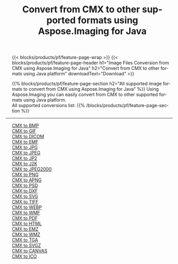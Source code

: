 ﻿---
title: Convert from CMX to other supported formats using Aspose.Imaging for Java 
weight: 3920
url: /java/conversion/from/cmx 
lang: en
langdirlevel: 2
locales: zh-hans,ja,it,ru,de,es,fr,nl,id,lt,pl,pt,vi,tr,ko,zh-hant,ar,hi,th,sv,cs,uk,he
description: Using Aspose.Imaging you can easily convert from CMX to other formats using Java platform
---

{{< blocks/products/pf/feature-page-wrap >}}
{{< blocks/products/pf/feature-page-header h1="Image Files Conversion from CMX using Aspose.Imaging for Java" h2="Convert from CMX to other formats using Java platform" downloadText="Download" >}}


{{% blocks/products/pf/feature-page-section  h2="All supported image formats to convert from CMX using Aspose.Imaging for Java" %}}
Using Aspose.Imaging you can easily convert from CMX to other supported formats using Java platform.
<br/>
All supported conversions list:
{{% /blocks/products/pf/feature-page-section %}}
<div class="container-fluid productfamilypage bg-gray">
    <div class="convertypes bg-gray agp-content section">
        <div class="container">
		<hr style="margin-left:-20px;"/>
		<div class="row other-converters">
		    <div class='col-md-2 other-converter remove-lp remove-rp'><a href="/imaging/java/conversion/cmx-to-bmp" >CMX to BMP</a></div><div class='col-md-2 other-converter remove-lp remove-rp'><a href="/imaging/java/conversion/cmx-to-gif" >CMX to GIF</a></div><div class='col-md-2 other-converter remove-lp remove-rp'><a href="/imaging/java/conversion/cmx-to-dicom" >CMX to DICOM</a></div><div class='col-md-2 other-converter remove-lp remove-rp'><a href="/imaging/java/conversion/cmx-to-emf" >CMX to EMF</a></div><div class='col-md-2 other-converter remove-lp remove-rp'><a href="/imaging/java/conversion/cmx-to-jpg" >CMX to JPG</a></div><div class='col-md-2 other-converter remove-lp remove-rp'><a href="/imaging/java/conversion/cmx-to-jpeg" >CMX to JPEG</a></div><div class='col-md-2 other-converter remove-lp remove-rp'><a href="/imaging/java/conversion/cmx-to-jp2" >CMX to JP2</a></div><div class='col-md-2 other-converter remove-lp remove-rp'><a href="/imaging/java/conversion/cmx-to-j2k" >CMX to J2K</a></div><div class='col-md-2 other-converter remove-lp remove-rp'><a href="/imaging/java/conversion/cmx-to-jpeg2000" >CMX to JPEG2000</a></div><div class='col-md-2 other-converter remove-lp remove-rp'><a href="/imaging/java/conversion/cmx-to-png" >CMX to PNG</a></div><div class='col-md-2 other-converter remove-lp remove-rp'><a href="/imaging/java/conversion/cmx-to-apng" >CMX to APNG</a></div><div class='col-md-2 other-converter remove-lp remove-rp'><a href="/imaging/java/conversion/cmx-to-psd" >CMX to PSD</a></div><div class='col-md-2 other-converter remove-lp remove-rp'><a href="/imaging/java/conversion/cmx-to-dxf" >CMX to DXF</a></div><div class='col-md-2 other-converter remove-lp remove-rp'><a href="/imaging/java/conversion/cmx-to-svg" >CMX to SVG</a></div><div class='col-md-2 other-converter remove-lp remove-rp'><a href="/imaging/java/conversion/cmx-to-tiff" >CMX to TIFF</a></div><div class='col-md-2 other-converter remove-lp remove-rp'><a href="/imaging/java/conversion/cmx-to-webp" >CMX to WEBP</a></div><div class='col-md-2 other-converter remove-lp remove-rp'><a href="/imaging/java/conversion/cmx-to-wmf" >CMX to WMF</a></div><div class='col-md-2 other-converter remove-lp remove-rp'><a href="/imaging/java/conversion/cmx-to-pdf" >CMX to PDF</a></div><div class='col-md-2 other-converter remove-lp remove-rp'><a href="/imaging/java/conversion/cmx-to-html" >CMX to HTML</a></div><div class='col-md-2 other-converter remove-lp remove-rp'><a href="/imaging/java/conversion/cmx-to-emz" >CMX to EMZ</a></div><div class='col-md-2 other-converter remove-lp remove-rp'><a href="/imaging/java/conversion/cmx-to-wmz" >CMX to WMZ</a></div><div class='col-md-2 other-converter remove-lp remove-rp'><a href="/imaging/java/conversion/cmx-to-tga" >CMX to TGA</a></div><div class='col-md-2 other-converter remove-lp remove-rp'><a href="/imaging/java/conversion/cmx-to-svgz" >CMX to SVGZ</a></div><div class='col-md-2 other-converter remove-lp remove-rp'><a href="/imaging/java/conversion/cmx-to-canvas" >CMX to CANVAS</a></div><div class='col-md-2 other-converter remove-lp remove-rp'><a href="/imaging/java/conversion/cmx-to-ico" >CMX to ICO</a></div>
                </div>
        </div>
    </div>
</div>
<br/>

